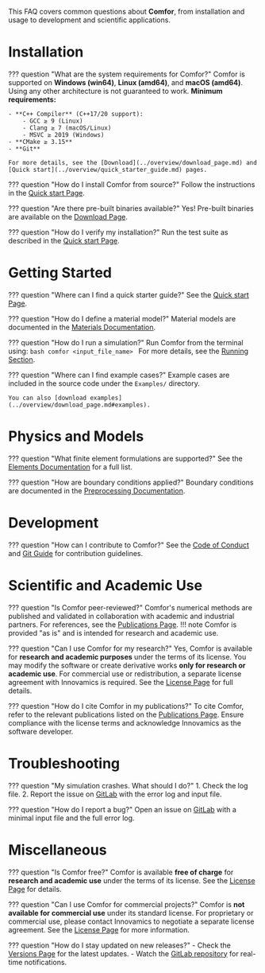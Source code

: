 This FAQ covers common questions about **Comfor**, from installation and usage to development and scientific applications.

# Installation

??? question "What are the system requirements for Comfor?"
    Comfor is supported on **Windows (win64)**, **Linux (amd64)**, and **macOS (amd64)**. Using any other architecture is not guaranteed to work.
    **Minimum requirements:**

    - **C++ Compiler** (C++17/20 support):
        - GCC ≥ 9 (Linux)
        - Clang ≥ 7 (macOS/Linux)
        - MSVC ≥ 2019 (Windows)
    - **CMake ≥ 3.15**
    - **Git**

    For more details, see the [Download](../overview/download_page.md) and [Quick start](../overview/quick_starter_guide.md) pages.

??? question "How do I install Comfor from source?"
    Follow the instructions in the [Quick start Page](../overview/quick_starter_guide.md).

??? question "Are there pre-built binaries available?"
    Yes! Pre-built binaries are available on the [Download Page](../overview/download_page.md).

??? question "How do I verify my installation?"
    Run the test suite as described in the [Quick start Page](../overview/quick_starter_guide.md#run_and_test).

# Getting Started

??? question "Where can I find a quick starter guide?"
    See the [Quick start Page](../overview/quick_starter_guide.md).

??? question "How do I define a material model?"
    Material models are documented in the [Materials Documentation](../docs/docs_materials.md).

??? question "How do I run a simulation?"
    Run Comfor from the terminal using:
    ```bash
    comfor <input_file_name>
    ```
    For more details, see the [Running Section](../docs/docs_analysis.md).

??? question "Where can I find example cases?"
    Example cases are included in the source code under the `Examples/` directory.
    
    You can also [download examples](../overview/download_page.md#examples).

# Physics and Models

??? question "What finite element formulations are supported?"
    See the [Elements Documentation](../docs/docs_elements.md) for a full list.

??? question "How are boundary conditions applied?"
    Boundary conditions are documented in the [Preprocessing Documentation](../docs/docs_preprocessing.md).

# Development

??? question "How can I contribute to Comfor?"
    See the [Code of Conduct](../developers/dev_code_of_conduct.md) and [Git Guide](../developers/dev_git.md) for contribution guidelines.

# Scientific and Academic Use

??? question "Is Comfor peer-reviewed?"
    Comfor's numerical methods are published and validated in collaboration with academic and industrial partners.
    For references, see the [Publications Page](../news/news_publications.md).
    !!! note
        Comfor is provided "as is" and is intended for research and academic use.

??? question "Can I use Comfor for my research?"
    Yes, Comfor is available for **research and academic purposes** under the terms of its license.
    You may modify the software or create derivative works **only for research or academic use**.
    For commercial use or redistribution, a separate license agreement with Innovamics is required.
    See the [License Page](../developers/dev_license.md) for full details.

??? question "How do I cite Comfor in my publications?"
    To cite Comfor, refer to the relevant publications listed on the [Publications Page](../news/news_publications.md).
    Ensure compliance with the license terms and acknowledge Innovamics as the software developer.

# Troubleshooting

??? question "My simulation crashes. What should I do?"
    1. Check the log file.
    2. Report the issue on [GitLab](https://gitlab.com/comfor/comfor) with the error log and input file.

??? question "How do I report a bug?"
    Open an issue on [GitLab](https://gitlab.com/comfor/comfor) with a minimal input file and the full error log.

# Miscellaneous

??? question "Is Comfor free?"
    Comfor is available **free of charge** for **research and academic use** under the terms of its license.
    See the [License Page](../developers/dev_license.md) for details.

??? question "Can I use Comfor for commercial projects?"
    Comfor is **not available for commercial use** under its standard license.
    For proprietary or commercial use, please contact Innovamics to negotiate a separate license agreement.
    See the [License Page](../developers/dev_license.md) for more information.

??? question "How do I stay updated on new releases?"
    - Check the [Versions Page](../news/news_versions.md) for the latest updates.
    - Watch the [GitLab repository](https://gitlab.com/comfor/comfor) for real-time notifications.
